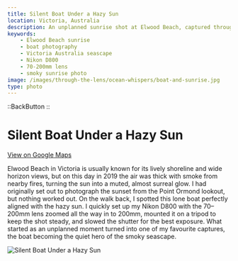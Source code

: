 ```yaml
---
title: Silent Boat Under a Hazy Sun
location: Victoria, Australia
description: An unplanned sunrise shot at Elwood Beach, captured through smoke-filled skies with a boat set against the hazy sun. A simple moment turned magical.
keywords:
    - Elwood Beach sunrise
    - boat photography
    - Victoria Australia seascape
    - Nikon D800
    - 70-200mm lens
    - smoky sunrise photo
image: /images/through-the-lens/ocean-whispers/boat-and-sunrise.jpg
type: photo
---
```


::BackButton
::

# Silent Boat Under a Hazy Sun

<a href="https://www.google.com/maps/search/?api=1&query=elwood+beach,+Victoria,+Australia" target="_blank" rel="noopener noreferrer">View on Google Maps</a>

Elwood Beach in Victoria is usually known for its lively shoreline and wide horizon views, but on this day in 2019 the air was thick with smoke from nearby fires, turning the sun into a muted, almost surreal glow. I had originally set out to photograph the sunset from the Point Ormond lookout, but nothing worked out. On the walk back, I spotted this lone boat perfectly aligned with the hazy sun. I quickly set up my Nikon D800 with the 70–200mm lens zoomed all the way in to 200mm, mounted it on a tripod to keep the shot steady, and slowed the shutter for the best exposure. What started as an unplanned moment turned into one of my favourite captures, the boat becoming the quiet hero of the smoky seascape.

![Silent Boat Under a Hazy Sun](/images/through-the-lens/ocean-whispers/boat-and-sunrise.jpg)

<div class="mb-8"></div>
